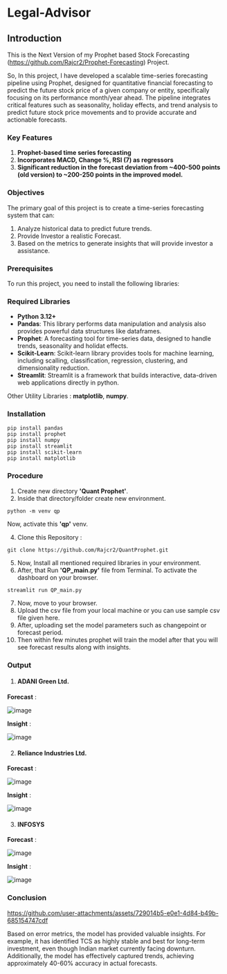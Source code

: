 # Legal-Advisor

## Introduction

This is the Next Version of my Prophet based Stock Forecasting (https://github.com/Rajcr2/Prophet-Forecasting) Project.

So, In this project, I have developed a scalable time-series forecasting pipeline using Prophet, designed for quantitative financial forecasting to predict the future stock price of a given company or entity, specifically focusing on its performance month/year ahead. The pipeline integrates critical features such as seasonality, holiday effects, and trend analysis to predict future stock price movements and to provide accurate and actionable forecasts.

### Key Features

1. **Prophet-based time series forecasting**
2. **Incorporates MACD, Change %, RSI (7) as regressors**
3. **Significant reduction in the forecast deviation from ~400-500 points (old version) to ~200-250 points in the improved model.**

### Objectives

The primary goal of this project is to create a time-series forecasting system that can:

1. Analyze historical data to predict future trends.
2. Provide Investor a realistic Forecast.
3. Based on the metrics to generate insights that will provide investor a assistance.

### Prerequisites
To run this project, you need to install the following libraries:
### Required Libraries

- **Python 3.12+**
- **Pandas**: This library performs data manipulation and analysis also provides powerful data structures like dataframes.
- **Prophet**: A forecasting tool for time-series data, designed to handle trends, seasonality and holidat effects.
- **Scikit-Learn**: Scikit-learn library provides tools for machine learning, including scalling, classification, regression, clustering, and dimensionality reduction.
- **Streamlit**: Streamlit is a framework that builds interactive, data-driven web applications directly in python.  

Other Utility Libraries : **matplotlib**, **numpy**.

### Installation

   ```
   pip install pandas
   pip install prophet
   pip install numpy
   pip install streamlit
   pip install scikit-learn
   pip install matplotlib
   ```

### Procedure

1.   Create new directory **'Quant Prophet'**.
2.   Inside that directory/folder create new environment.
   
   ```
   python -m venv qp
   ```

  Now, activate this **'qp'** venv.
  
4.   Clone this Repository :

   ```
   git clone https://github.com/Rajcr2/QuantProphet.git
   ```
5.   Now, Install all mentioned required libraries in your environment.
6.   After, that Run **'QP_main.py'** file from Terminal. To activate the dashboard on your browser.
   ```
   streamlit run QP_main.py
   ``` 
7. Now, move to your browser.
8. Upload the csv file from your local machine or you can use sample csv file given here.
9. After, uploading set the model parameters such as changepoint or forecast period.
10. Then within few minutes prophet will train the model after that you will see forecast results along with insights.



### Output

1. #### ADANI Green Ltd.

**Forecast** :

![image](https://github.com/user-attachments/assets/c29a90f7-676e-4b98-90cf-34b2e729bda2)

**Insight** :

![image](https://github.com/user-attachments/assets/e1b843f2-d87c-47be-8e6e-c4bd0a0df9bc)


2. #### Reliance Industries Ltd.

**Forecast** :

![image](https://github.com/user-attachments/assets/8419597c-558f-454a-aac4-f2d0600c5160)

**Insight** :

![image](https://github.com/user-attachments/assets/40cb3ef5-19db-4101-af07-3f96ec9ab123)


3. #### INFOSYS

 **Forecast** :

![image](https://github.com/user-attachments/assets/cb39d095-c768-4ff6-8eba-5971e7372ab9)


**Insight** :  

![image](https://github.com/user-attachments/assets/2856e767-73da-4380-9281-ff2d374339f7)


### Conclusion



https://github.com/user-attachments/assets/729014b5-e0e1-4d84-b49b-685154747cdf


Based on error metrics, the model has provided valuable insights. For example, it has identified TCS as highly stable and best for long-term investment, even though Indian market currently facing downturn. Additionally, the model has effectively captured trends, achieving approximately 40-60% accuracy in actual forecasts.





